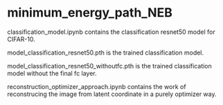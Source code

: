 # minimum_energy_path_NEB

classification_model.ipynb contains the classification resnet50 model for CIFAR-10.

model_classification_resnet50.pth is the trained classification model.

model_classification_resnet50_withoutfc.pth is the trained classification model without the final fc layer.

reconstruction_optimizer_approach.ipynb contains the work of reconstrucing the image from latent coordinate in a purely optimizer way.
